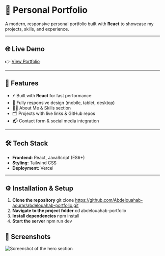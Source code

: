 # 🌟 Personal Portfolio
A modern, responsive personal portfolio built with **React** to showcase my projects, skills, and experience.

---

## 🌐 Live Demo  
👉 [View Portfolio](https://abdelouahab-portfolio.vercel.app/)

---

## 📌 Features
- ⚡ Built with **React** for fast performance  
- 📱 Fully responsive design (mobile, tablet, desktop)  
- 🧑‍💻 About Me & Skills section  
- 🗂️ Projects with live links & GitHub repos  
- 📬 Contact form & social media integration  

---

## 🛠️ Tech Stack
- **Frontend:** React, JavaScript (ES6+)  
- **Styling:** Tailwind CSS   
- **Deployment:** Vercel 

---

## ⚙️ Installation & Setup

1. **Clone the repository**
    git clone https://github.com/Abdelouahab-aourar/abdelouahab-portfolio.git
2. **Navigate to the project folder**
    cd abdelouahab-portfolio
3. **Install dependencies**
    npm install
4. **Start the server**
    npm run dev

## 📸 Screenshots
![Screenshot of the hero section](/HeroScreenshot)